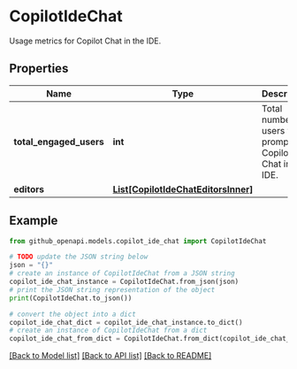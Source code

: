 # CopilotIdeChat

Usage metrics for Copilot Chat in the IDE.

## Properties

Name | Type | Description | Notes
------------ | ------------- | ------------- | -------------
**total_engaged_users** | **int** | Total number of users who prompted Copilot Chat in the IDE. | [optional] 
**editors** | [**List[CopilotIdeChatEditorsInner]**](CopilotIdeChatEditorsInner.md) |  | [optional] 

## Example

```python
from github_openapi.models.copilot_ide_chat import CopilotIdeChat

# TODO update the JSON string below
json = "{}"
# create an instance of CopilotIdeChat from a JSON string
copilot_ide_chat_instance = CopilotIdeChat.from_json(json)
# print the JSON string representation of the object
print(CopilotIdeChat.to_json())

# convert the object into a dict
copilot_ide_chat_dict = copilot_ide_chat_instance.to_dict()
# create an instance of CopilotIdeChat from a dict
copilot_ide_chat_from_dict = CopilotIdeChat.from_dict(copilot_ide_chat_dict)
```
[[Back to Model list]](../README.md#documentation-for-models) [[Back to API list]](../README.md#documentation-for-api-endpoints) [[Back to README]](../README.md)


